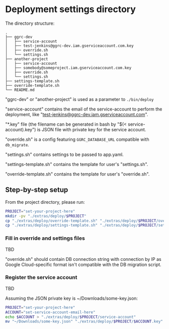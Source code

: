 # Deployment settings directory

The directory structure:

```
.
├── ggrc-dev
│   ├── service-account
│   ├── test-jenkins@ggrc-dev.iam.gserviceaccount.com.key
│   ├── override.sh
│   └── settings.sh
├── another-project
│   ├── service-account
│   ├── somebody@someproject.iam.gserviceaccount.com.key
│   ├── override.sh
│   └── settings.sh
├── settings-template.sh
├── override-template.sh
└── README.md
```

"ggrc-dev" or "another-project" is used as a parameter to ``./bin/deploy``

"service-account" contains the email of the service-account to perform the deployment, like "test-jenkins@ggrc-dev.iam.gserviceaccount.com".

"*.key" file (the filename can be generated in bash by "$(< service-account).key") is JSON file with private key for the service account.

"override.sh" is a config featuring ``GGRC_DATABASE_URL`` compatible with ``db_migrate``.

"settings.sh" contains settings to be passed to app.yaml.

"settings-template.sh" contains the template for user's "settings.sh".

"override-template.sh" contains the template for user's "override.sh".

## Step-by-step setup

From the project directory, please run:

``` bash
PROJECT="set-your-project-here"
mkdir -pv "./extras/deploy/$PROJECT"
cp "./extras/deploy/override-template.sh" "./extras/deploy/$PROJECT/override.sh"
cp "./extras/deploy/settings-template.sh" "./extras/deploy/$PROJECT/settings.sh"
```

### Fill in override and settings files

TBD

"override.sh" should contain DB connection string with connection by IP as Google Cloud-specific format isn't compatible with the DB migration script.

### Register the service account

TBD

Assuming the JSON private key is ~/Downloads/some-key.json:

``` bash
PROJECT="set-your-project-here"
ACCOUNT="set-service-account-email-here"
echo $ACCOUNT > "./extras/deploy/$PROJECT/service-account"
mv "~/Downloads/some-key.json" "./extras/deploy/$PROJECT/$ACCOUNT.key"
```
